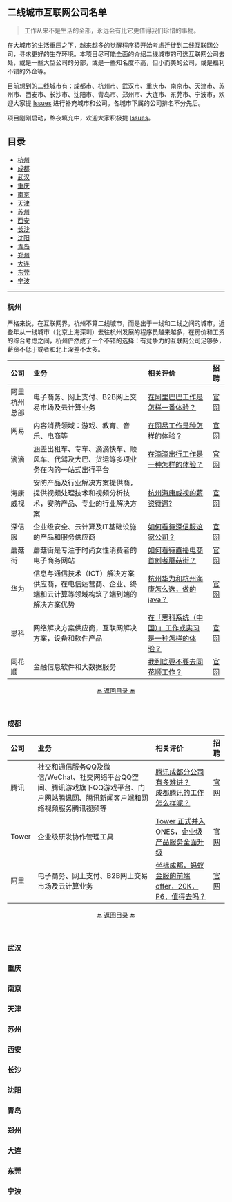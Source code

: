 ## 二线城市互联网公司名单

> 工作从来不是生活的全部，永远会有比它更值得我们珍惜的事物。

在大城市的生活重压之下，越来越多的觉醒程序猿开始考虑迁徙到二线互联网公司，寻求更好的生存环境。本项目尽可能全面的介绍二线城市的可选互联网公司去处，或是一些大型公司的分部，或是一些知名度不高，但小而美的公司，或是福利不错的外企等。

目前想到的二线城市有：成都市、杭州市、武汉市、重庆市、南京市、天津市、苏州市、西安市、长沙市、沈阳市、青岛市、郑州市、大连市、东莞市、宁波市，欢迎大家提 [Issues](https://github.com/Dikea/awesome-company/issues) 进行补充城市和公司。各城市下属的公司排名不分先后。

项目刚刚启动，熬夜填充中，欢迎大家积极提 [Issues](https://github.com/Dikea/awesome-company/issues)。

## 目录

* [杭州](#杭州)
* [成都](#成都)
* [武汉](#武汉)
* [重庆](#重庆)
* [南京](#南京)
* [天津](#天津)
* [苏州](#苏州)
* [西安](#西安)
* [长沙](#长沙)
* [沈阳](#沈阳)
* [青岛](#青岛)
* [郑州](#郑州)
* [大连](#大连)
* [东莞](#东莞)
* [宁波](#宁波)

---

###  杭州

严格来说，在互联网界，杭州不算二线城市，而是出于一线和二线之间的城市，近些年从一线城市（北京上海深圳）去往杭州发展的程序员越来越多，在房价和工资的综合考虑之间，杭州俨然成了一个不错的选择：有竞争力的互联网公司足够多，薪资不低于或者和北上深差不太多。

| 公司         | 业务                                                         | 相关评价                                                     | 招聘                                                         |
| :----------- | :----------------------------------------------------------- | :----------------------------------------------------------- | :----------------------------------------------------------- |
| 阿里杭州总部 | 电子商务、网上支付、B2B网上交易市场及云计算业务              | [在阿里巴巴工作是怎样一番体验？](https://www.zhihu.com/question/22394450/answer/1404237834) | [官网](https://talent.alibaba.com/)                          |
| 网易         | 内容消费领域：游戏、教育、音乐、电商等                       | [在网易工作是种怎样的体验？](https://www.zhihu.com/question/24781178/answer/285370525) | [官网](https://hr.163.com/)                                  |
| 滴滴         | 涵盖出租车、专车、滴滴快车、顺风车、代驾及大巴、货运等多项业务在内的一站式出行平台 | [在滴滴出行工作是一种怎样的体验？](https://www.zhihu.com/question/28692674/answer/151808069) | [官网](https://talent.didiglobal.com/)                       |
| 海康威视     | 安防产品及行业解决方案提供商，提供视频处理技术和视频分析技术，安防产品、专业的行业解决方案 | [杭州海康威视的薪资待遇?](https://www.zhihu.com/question/31379626/answer/765344046) | [官网](https://talent.hikvision.com/home/index)              |
| 深信服       | 企业级安全、云计算及IT基础设施的产品和服务供应商             | [如何看待深信服这家公司？](https://www.zhihu.com/question/59546297/answer/390598596) | [官网](https://hr.sangfor.com/)                              |
| 蘑菇街       | 蘑菇街是专注于时尚女性消费者的电子商务网站                   | [如何看待直播电商首创者蘑菇街？](https://www.zhihu.com/question/419146468/answer/1806149169) | [官网](https://job.mogu.com/#/?_k=c6cl2n)                    |
| 华为         | 信息与通信技术（ICT）解决方案供应商，在电信运营商、企业、终端和云计算等领域构筑了端到端的解决方案优势 | [杭州华为和杭州海康怎么选，做的java？](https://www.zhihu.com/question/298426304/answer/510325209) | [官网](https://career.huawei.com/reccampportal/portal5/index.html) |
| 思科         | 网络解决方案供应商，互联网解决方案，设备和软件产品           | [在「思科系统（中国）」工作或实习是一种怎样的体验？](https://www.zhihu.com/question/341671828/answer/805581491) | [官网](https://www.cisco.com/c/zh_cn/about/social_media.html) |
| 同花顺       | 金融信息软件和大数据服务                                     | [我到底要不要去同花顺工作？](https://www.zhihu.com/question/48233851/answer/109964451) | [官网](http://job.10jqka.com.cn/school.html)                 |

<p align="center"><a href="#目录">🔙 返回目录 🔙</a></p><br>

### 成都

| 公司  | 业务                                                         | 相关评价                                                     | 招聘                                                |
| :---- | :----------------------------------------------------------- | :----------------------------------------------------------- | :-------------------------------------------------- |
| 腾讯  | 社交和通信服务QQ及微信/WeChat、社交网络平台QQ空间、腾讯游戏旗下QQ游戏平台、门户网站腾讯网、腾讯新闻客户端和网络视频服务腾讯视频等 | [腾讯成都分公司有多难进？](https://www.zhihu.com/question/55771687/answer/1666497910)<br />[成都腾讯的工作怎么样呢？](成都腾讯的工作怎么样呢？) | [官网](https://careers.tencent.com/en-us/home.html) |
| Tower | 企业级研发协作管理工具                                       | [Tower 正式并入 ONES，企业级产品服务全面升级](https://zhuanlan.zhihu.com/p/355496409) | [官网](https://tower.im/jobs)                       |
| 阿里  | 电子商务、网上支付、B2B网上交易市场及云计算业务              | [坐标成都，蚂蚁金服的前端offer，20K，P6，值得去吗？](https://www.zhihu.com/question/307040994/answer/838298769) | [官网](https://talent.alibaba.com/)                 |

<p align="center"><a href="#目录">🔙 返回目录 🔙</a></p><br>

### 武汉

### 重庆

### 南京

### 天津

### 苏州

### 西安

### 长沙

### 沈阳

### 青岛

### 郑州

### 大连

### 东莞

### 宁波



